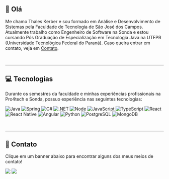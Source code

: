 ## 👋 Olá 

Me chamo Thales Kerber e sou formado em Análise e Desenvolvimento de Sistemas pela Faculdade de Tecnologia de São José dos Campos. Atualmente trabalho como Engenheiro de Software na Sonda e estou cursando Pós Graduação de Especialização em Tecnologia Java na UTFPR (Universidade Tecnológica Federal do Paraná). 
Caso queira entrar em contato, veja em [Contato](https://github.com/thaleskerber/thaleskerber/blob/main/README.md#contato).

<br />

---

## :computer: Tecnologias

Durante os semestres da faculdade e minhas experiências profissionais na Pro4tech e Sonda, possuo experiência nas seguintes tecnologias:

![Java](https://img.shields.io/badge/java-%2320232a.svg?style=for-the-badge&logo=openjdk&logoColor=white)
![Spring](https://img.shields.io/badge/spring-%2320232a.svg?style=for-the-badge&logo=spring&logoColor=white)
![C#](https://img.shields.io/badge/c%23-%2320232a.svg?style=for-the-badge&logo=c-sharp&logoColor=white)
![.NET](https://img.shields.io/badge/.NET-%2320232a?style=for-the-badge&logo=.net&logoColor=white)
![Node](https://img.shields.io/badge/Node%20js-%2320232a?style=for-the-badge&logo=nodedotjs&logoColor=white)
![JavaScript](https://img.shields.io/badge/javascript-%2320232a.svg?style=for-the-badge&logo=javascript&logoColor=white)
![TypeScript](https://img.shields.io/badge/typescript-%2320232a.svg?style=for-the-badge&logo=typescript&logoColor=white)
![React](https://img.shields.io/badge/react-%2320232a.svg?style=for-the-badge&logo=react&logoColor=white)
![React Native](https://img.shields.io/badge/React_Native-%2320232a?style=for-the-badge&logo=react&logoColor=white)
![Angular](https://img.shields.io/badge/Angular-%2320232a?style=for-the-badge&logo=angular&logoColor=white)
![Python](https://img.shields.io/badge/python-%2320232a?style=for-the-badge&logo=python&logoColor=white)
![PostgreSQL](https://img.shields.io/badge/PostgreSQL-%2320232a?style=for-the-badge&logo=postgresql&logoColor=white)
![MongoDB](https://img.shields.io/badge/MongoDB-%2320232a.svg?style=for-the-badge&logo=mongodb&logoColor=white)

<br />


---

## :iphone: Contato

Clique em um banner abaixo para encontrar alguns dos meus meios de contato!

<a href="https://www.linkedin.com/in/thaleskerber/" target="_blank"><img src="https://img.shields.io/badge/-LinkedIn-%2320232a?style=for-the-badge&logo=linkedin&logoColor=white" target="_blank"></a>
<a href = "mailto:thaleskerber@gmail.com"><img src="https://img.shields.io/badge/Gmail-%2320232a?style=for-the-badge&logo=gmail&logoColor=white" target="_blank"></a>

<br />
